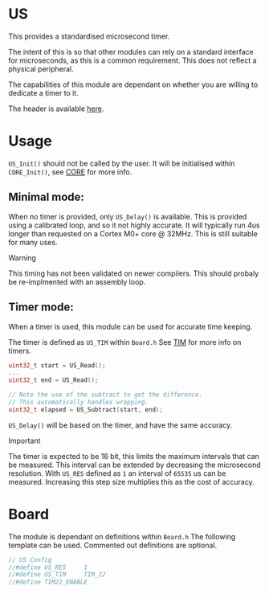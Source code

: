 # US
This provides a standardised microsecond timer.

The intent of this is so that other modules can rely on a standard interface for microseconds, as this is a common requirement. This does not reflect a physical peripheral.

The capabilities of this module are dependant on whether you are willing to dedicate a timer to it.

The header is available [here](../Lib/US.h).

# Usage

`US_Init()` should not be called by the user. It will be initialised within `CORE_Init()`, see [CORE](CORE.md) for more info.

## Minimal mode:

When no timer is provided, only `US_Delay()` is available. This is provided using a calibrated loop, and so it not highly accurate. It will typically run 4us longer than requested on a Cortex M0+ core @ 32MHz. This is still suitable for many uses.

> [!WARNING]
> This timing has not been validated on newer compilers.
> This should probaly be re-implmented with an assembly loop.

## Timer mode:

When a timer is used, this module can be used for accurate time keeping.

The timer is defined as `US_TIM` within `Board.h` See [TIM](TIM.md) for more info on timers.

```c
uint32_t start = US_Read();
...
uint32_t end = US_Read();

// Note the use of the subtract to get the difference.
// This automatically handles wrapping.
uint32_t elapsed = US_Subtract(start, end);
```

`US_Delay()` will be based on the timer, and have the same accuracy.

> [!IMPORTANT]
> The timer is expected to be 16 bit, this limits the maximum intervals that can be measured. This interval can be extended by decreasing the microsecond resolution. With `US_RES` defined as `1` an interval of `65535` us can be measured. Increasing this step size multiplies this as the cost of accuracy.

# Board

The module is dependant on definitions within `Board.h`
The following template can be used. Commented out definitions are optional.

```C
// US Config
//#define US_RES     1
//#define US_TIM     TIM_22
//#define TIM22_ENABLE
```